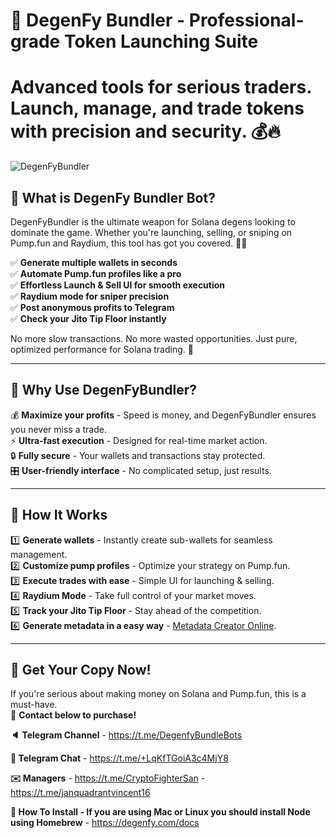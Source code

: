 # 🚀 DegenFy Bundler - Professional-grade Token Launching Suite
# Advanced tools for serious traders. Launch, manage, and trade tokens with precision and security. 💰🔥

![DegenFyBundler](https://i.imgur.com/wu9UWuK.png)

## 💎 What is DegenFy Bundler Bot?
DegenFyBundler is the ultimate weapon for Solana degens looking to dominate the game. Whether you're launching, selling, or sniping on Pump.fun and Raydium, this tool has got you covered. 💼💸

✅ **Generate multiple wallets in seconds**  
✅ **Automate Pump.fun profiles like a pro**  
✅ **Effortless Launch & Sell UI for smooth execution**  
✅ **Raydium mode for sniper precision**  
✅ **Post anonymous profits to Telegram**  
✅ **Check your Jito Tip Floor instantly**  

No more slow transactions. No more wasted opportunities. Just pure, optimized performance for Solana trading. 🚀

---

## 🎯 Why Use DegenFyBundler?
💰 **Maximize your profits** - Speed is money, and DegenFyBundler ensures you never miss a trade.  
⚡ **Ultra-fast execution** - Designed for real-time market action.  
🔒 **Fully secure** - Your wallets and transactions stay protected.  
🎛 **User-friendly interface** - No complicated setup, just results.  

---

## 📌 How It Works
1️⃣ **Generate wallets** - Instantly create sub-wallets for seamless management.  
2️⃣ **Customize pump profiles** - Optimize your strategy on Pump.fun.  
3️⃣ **Execute trades with ease** - Simple UI for launching & selling.  
4️⃣ **Raydium Mode** - Take full control of your market moves.  
5️⃣ **Track your Jito Tip Floor** - Stay ahead of the competition.  
6️⃣ **Generate metadata in a easy way** - [Metadata Creator Online](https://degenfy.com/generator). 

---

## 🛒 Get Your Copy Now!
If you're serious about making money on Solana and Pump.fun, this is a must-have.  
📩 **Contact below to purchase!**

**🔈 Telegram Channel** - https://t.me/DegenfyBundleBots

**💬 Telegram Chat** - https://t.me/+LqKfTGoiA3c4MjY8

**✉️ Managers** - https://t.me/CryptoFighterSan - https://t.me/janquadrantvincent16

**📖 How To Install - If you are using Mac or Linux you should install Node using Homebrew** - https://degenfy.com/docs



